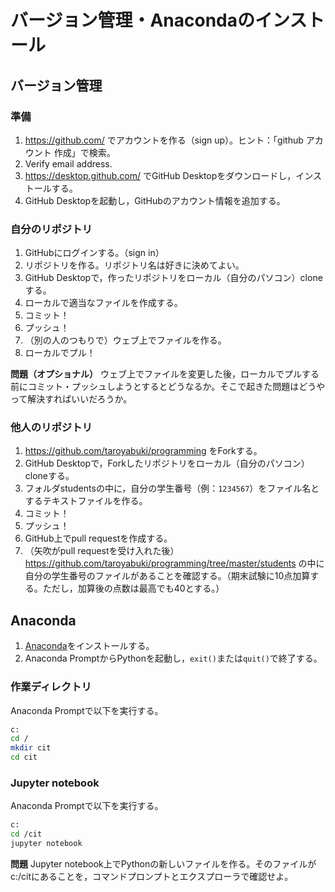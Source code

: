 # バージョン管理・Anacondaのインストール

## バージョン管理

### 準備

1. https://github.com/ でアカウントを作る（sign up）。ヒント：「github アカウント 作成」で検索。
1. Verify email address.
1. https://desktop.github.com/ でGitHub Desktopをダウンロードし，インストールする。
1. GitHub Desktopを起動し，GitHubのアカウント情報を追加する。

### 自分のリポジトリ

1. GitHubにログインする。（sign in）
1. リポジトリを作る。リポジトリ名は好きに決めてよい。
1. GitHub Desktopで，作ったリポジトリをローカル（自分のパソコン）cloneする。
1. ローカルで適当なファイルを作成する。
1. コミット！
1. プッシュ！
1. （別の人のつもりで）ウェブ上でファイルを作る。
1. ローカルでプル！

**問題（オプショナル）** ウェブ上でファイルを変更した後，ローカルでプルする前にコミット・プッシュしようとするとどうなるか。そこで起きた問題はどうやって解決すればいいだろうか。

### 他人のリポジトリ

1. https://github.com/taroyabuki/programming をForkする。
1. GitHub Desktopで，Forkしたリポジトリをローカル（自分のパソコン）cloneする。
1. フォルダstudentsの中に，自分の学生番号（例：`1234567`）をファイル名とするテキストファイルを作る。
1. コミット！
1. プッシュ！
1. GitHub上でpull requestを作成する。
1. （矢吹がpull requestを受け入れた後）https://github.com/taroyabuki/programming/tree/master/students の中に自分の学生番号のファイルがあることを確認する。（期末試験に10点加算する。ただし，加算後の点数は最高でも40とする。）

## Anaconda

1. [Anaconda](https://www.anaconda.com/download/)をインストールする。
1. Anaconda PromptからPythonを起動し，`exit()`または`quit()`で終了する。

### 作業ディレクトリ

Anaconda Promptで以下を実行する。

```bash
c:
cd /
mkdir cit
cd cit
```

### Jupyter notebook

Anaconda Promptで以下を実行する。

```bash
c:
cd /cit
jupyter notebook
```

**問題** Jupyter notebook上でPythonの新しいファイルを作る。そのファイルがc:/citにあることを，コマンドプロンプトとエクスプローラで確認せよ。